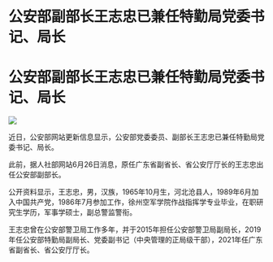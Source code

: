 # 公安部副部长王志忠已兼任特勤局党委书记、局长

# 公安部副部长王志忠已兼任特勤局党委书记、局长

![](https://inews.gtimg.com/news_bt/OqBf0uu96ubMj2YiUPL28iWw3LcZ9zECUYoDbzTkaS5ZMAA/1000)

近日，公安部网站更新信息显示，公安部党委委员、副部长王志忠已兼任特勤局党委书记、局长。

此前，据人社部网站6月26日消息，原任广东省副省长、省公安厅厅长的王志忠出任公安部副部长。

公开资料显示，王志忠，男，汉族，1965年10月生，河北沧县人，1989年6月加入中国共产党，1986年7月参加工作，徐州空军学院作战指挥学专业毕业，在职研究生学历，军事学硕士，副总警监警衔。

王志忠曾在公安部警卫局工作多年，并于2015年担任公安部警卫局副局长，2019年任公安部特勤局副局长、党委副书记（中央管理的正局级干部），2021年任广东省副省长、省公安厅厅长。

